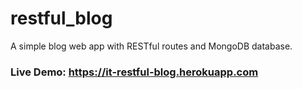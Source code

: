 # restful_blog

A simple blog web app with RESTful routes and MongoDB database.

### Live Demo: https://it-restful-blog.herokuapp.com
